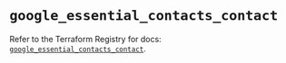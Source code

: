 # `google_essential_contacts_contact`

Refer to the Terraform Registry for docs: [`google_essential_contacts_contact`](https://registry.terraform.io/providers/hashicorp/google-beta/6.35.0/docs/resources/google_essential_contacts_contact).
